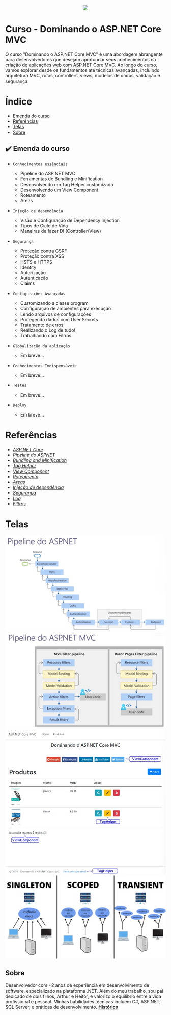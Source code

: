 <p align="center">
<img loading="lazy" src="http://img.shields.io/static/v1?label=STATUS&message=EM%20DESENVOLVIMENTO&color=GREEN&style=for-the-badge"/>
</p>

# Curso - Dominando o ASP.NET Core MVC
O curso "Dominando o ASP.NET Core MVC" é uma abordagem abrangente para desenvolvedores que desejam aprofundar seus conhecimentos 
na criação de aplicações web com ASP.NET Core MVC. Ao longo do curso, vamos explorar desde os fundamentos até técnicas avançadas, 
incluindo arquitetura MVC, rotas, controllers, views, modelos de dados, validação e segurança. 

# Índice 

* [Emenda do curso](#emenda)
* [Referências](#referencias)
* [Telas](#telas)
* [Sobre](#sobre)

<div id='emenda'/>
  
## ✔️ Emenda do curso

- ``Conhecimentos essênciais ``
    * Pipeline do ASP.NET MVC 
    * Ferramentas de Bundling e Minification
    * Desenvolvendo um Tag Helper customizado
    *  Desenvolvendo um View Component
    *  Roteamento
    *  Áreas
      
- ``Injeção de dependência``
    * Visão e Configuração de Dependency Injection
    * Tipos de Ciclo de Vida
    * Maneiras de fazer DI (Controller/View)
      
- ``Segurança``
    * Proteção contra CSRF
    * Proteção contra XSS
    * HSTS e HTTPS
    * Identity
    * Autorização
    * Autenticação
    * Claims
      
- ``Configurações Avançadas``
    * Customizando a classe program
    * Configuração de ambientes para execução
    * Lendo arquivos de configurações 
    * Protegendo dados com User Secrets
    * Tratamento de erros
    * Realizando o Log de tudo! 
    * Trabalhando com Filtros 

- ``Globalização da aplicação``
    * Em breve...

- ``Conhecimentos Indispensáveis``
    * Em breve...

- ``Testes``
    * Em breve...

- ``Deploy``
    * Em breve...

<div id='referencias'/>
  
# Referências
*  *[ASP.NET Core](https://learn.microsoft.com/pt-br/aspnet/core/?view=aspnetcore-8.0?target=blank)*
*  *[Pipeline do ASPNET](https://learn.microsoft.com/pt-br/aspnet/core/fundamentals/middleware/?target=blank)*
*  *[Bundling and Minification](https://learn.microsoft.com/en-us/aspnet/mvc/overview/performance/bundling-and-minification?target=blank)*
*  *[Tag Helper](https://learn.microsoft.com/pt-br/aspnet/core/mvc/views/tag-helpers?target=blank)*
*  *[View Component](https://learn.microsoft.com/en-us/aspnet/core/mvc/views/view-components?target=blank)*
*  *[Roteamento](https://learn.microsoft.com/pt-br/aspnet/core/fundamentals/routing?view=aspnetcore-8.0?target=blank)*
*  *[Áreas](https://learn.microsoft.com/pt-br/aspnet/core/mvc/controllers/areas?view=aspnetcore-8.0?target=blank)*
*  *[Injeção de dependência](https://learn.microsoft.com/pt-br/dotnet/core/extensions/dependency-injection?target=blank)*
*  *[Segurança](https://learn.microsoft.com/pt-br/aspnet/core/security/?view=aspnetcore-8.0?target=blank)*
*  *[Log](https://learn.microsoft.com/pt-br/aspnet/core/fundamentals/logging/?view=aspnetcore-8.0?target=blank)*
*  *[Filtros](https://learn.microsoft.com/pt-br/aspnet/mvc/overview/older-versions-1/controllers-and-routing/understanding-action-filters-cs?target=blank)*

<div id='telas'/> 
  
# Telas
![Tela](https://github.com/Wesley-Silva/Dominando-ASPNETCore/blob/main/ASPNETCoreMVC/wwwroot/ImagesReadme/pipeline-aspnet.jpg)
![Tela](https://github.com/Wesley-Silva/Dominando-ASPNETCore/blob/main/ASPNETCoreMVC/wwwroot/ImagesReadme/pipeline-aspnet-mvc.jpg)
![Tela](https://github.com/Wesley-Silva/Dominando-ASPNETCore/blob/main/ASPNETCoreMVC/wwwroot/ImagesReadme/tela-produtos.jpg)
![Tela](https://github.com/Wesley-Silva/Dominando-ASPNETCore/blob/main/ASPNETCoreMVC/wwwroot/ImagesReadme/injecao-dependencia.jpg)

<div id='sobre'/>  
  
## Sobre

Desenvolvedor com +2 anos de experiência em desenvolvimento de software, especializado na plataforma .NET. 
Além do meu trabalho, sou pai dedicado de dois filhos, Arthur e Heitor, e valorizo o equilíbrio entre a vida profissional e pessoal. 
Minhas habilidades técnicas incluem C#, ASP.NET, SQL Server, e práticas de desenvolvimento. 
**[Histórico](https://wesleysilva.netlify.app/?target=_blank)**
